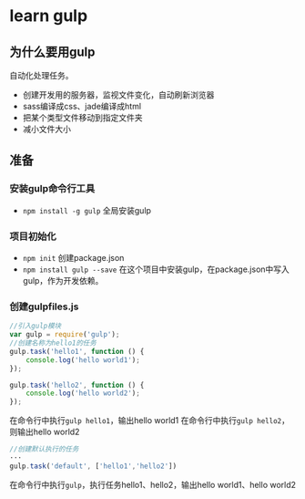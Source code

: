 # learn gulp

## 为什么要用gulp
自动化处理任务。
- 创建开发用的服务器，监视文件变化，自动刷新浏览器
- sass编译成css、jade编译成html
- 把某个类型文件移动到指定文件夹
- 减小文件大小

## 准备
### 安装gulp命令行工具
- `npm install -g gulp` 全局安装gulp

### 项目初始化
- `npm init` 创建package.json
- `npm install gulp --save` 在这个项目中安装gulp，在package.json中写入gulp，作为开发依赖。

### 创建gulpfiles.js

```javascript
//引入gulp模块
var gulp = require('gulp');
//创建名称为hello1的任务
gulp.task('hello1', function () {
    console.log('hello world1');
});

gulp.task('hello2', function () {
    console.log('hello world2');
});
```
在命令行中执行`gulp hello1`，输出hello world1
在命令行中执行`gulp hello2`，则输出hello world2



```javascript
//创建默认执行的任务
···
gulp.task('default', ['hello1','hello2'])
```
在命令行中执行`gulp`，执行任务hello1、hello2，输出hello world1、hello world2
